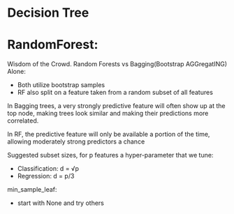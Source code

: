 # Decision Tree


# RandomForest:

Wisdom of the Crowd.
Random Forests vs Bagging(Bootstrap AGGregatING) Alone:
* Both utilize bootstrap samples
* RF also split on a feature taken from a random subset of all features

In Bagging trees, a very strongly predictive feature will often show up at the top node, 
making trees look similar and making their predictions more correlated.

In RF, the predictive feature will only be available a portion of the time, 
allowing moderately strong predictors a chance

Suggested subset sizes, for p features a hyper-parameter that we tune:
* Classification: d = √p
* Regression: d = p/3

min_sample_leaf:
* start with None and try others
